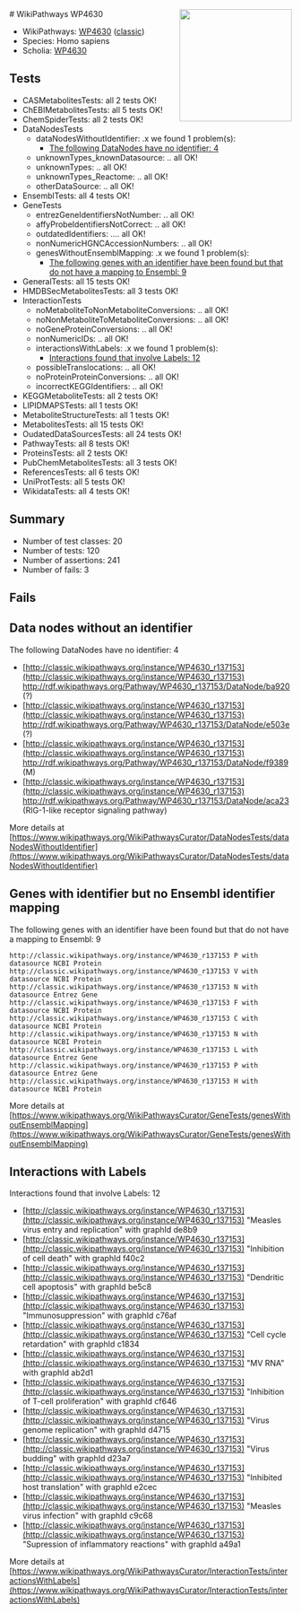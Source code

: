 <img style="float: right; width: 200px" src="https://upload.wikimedia.org/wikipedia/commons/thumb/8/83/Wplogo_with_text_500.png/640px-Wplogo_with_text_500.png" />
# WikiPathways WP4630

* WikiPathways: [WP4630](https://wikipathways.org/pathways/WP4630) ([classic](https://classic.wikipathways.org/instance/WP4630))
* Species: Homo sapiens
* Scholia: [WP4630](https://scholia.toolforge.org/wikipathways/WP4630)
## Tests
* CASMetabolitesTests: all 2 tests OK!
* ChEBIMetabolitesTests: all 5 tests OK!
* ChemSpiderTests: all 2 tests OK!
* DataNodesTests
    * dataNodesWithoutIdentifier: .x we found 1 problem(s):
        * [The following DataNodes have no identifier: 4](#d2d32fa3)
    * unknownTypes_knownDatasource: .. all OK!
    * unknownTypes: .. all OK!
    * unknownTypes_Reactome: .. all OK!
    * otherDataSource: .. all OK!
* EnsemblTests: all 4 tests OK!
* GeneTests
    * entrezGeneIdentifiersNotNumber: .. all OK!
    * affyProbeIdentifiersNotCorrect: .. all OK!
    * outdatedIdentifiers: .... all OK!
    * nonNumericHGNCAccessionNumbers: .. all OK!
    * genesWithoutEnsemblMapping: .x we found 1 problem(s):
        * [The following genes with an identifier have been found but that do not have a mapping to Ensembl: 9](#40286d8b)
* GeneralTests: all 15 tests OK!
* HMDBSecMetabolitesTests: all 3 tests OK!
* InteractionTests
    * noMetaboliteToNonMetaboliteConversions: .. all OK!
    * noNonMetaboliteToMetaboliteConversions: .. all OK!
    * noGeneProteinConversions: .. all OK!
    * nonNumericIDs: .. all OK!
    * interactionsWithLabels: .x we found 1 problem(s):
        * [Interactions found that involve Labels: 12](#fe97a8ba)
    * possibleTranslocations: .. all OK!
    * noProteinProteinConversions: .. all OK!
    * incorrectKEGGIdentifiers: .. all OK!
* KEGGMetaboliteTests: all 2 tests OK!
* LIPIDMAPSTests: all 1 tests OK!
* MetaboliteStructureTests: all 1 tests OK!
* MetabolitesTests: all 15 tests OK!
* OudatedDataSourcesTests: all 24 tests OK!
* PathwayTests: all 8 tests OK!
* ProteinsTests: all 2 tests OK!
* PubChemMetabolitesTests: all 3 tests OK!
* ReferencesTests: all 6 tests OK!
* UniProtTests: all 5 tests OK!
* WikidataTests: all 4 tests OK!


## Summary

* Number of test classes: 20
* Number of tests: 120
* Number of assertions: 241
* Number of fails: 3

## Fails

<a name="d2d32fa3" />

## Data nodes without an identifier

The following DataNodes have no identifier: 4

* [http://classic.wikipathways.org/instance/WP4630_r137153](http://classic.wikipathways.org/instance/WP4630_r137153) http://rdf.wikipathways.org/Pathway/WP4630_r137153/DataNode/ba920 (?)
* [http://classic.wikipathways.org/instance/WP4630_r137153](http://classic.wikipathways.org/instance/WP4630_r137153) http://rdf.wikipathways.org/Pathway/WP4630_r137153/DataNode/e503e (?)
* [http://classic.wikipathways.org/instance/WP4630_r137153](http://classic.wikipathways.org/instance/WP4630_r137153) http://rdf.wikipathways.org/Pathway/WP4630_r137153/DataNode/f9389 (M)
* [http://classic.wikipathways.org/instance/WP4630_r137153](http://classic.wikipathways.org/instance/WP4630_r137153) http://rdf.wikipathways.org/Pathway/WP4630_r137153/DataNode/aca23 (RIG-1-like receptor
signaling pathway)


More details at [https://www.wikipathways.org/WikiPathwaysCurator/DataNodesTests/dataNodesWithoutIdentifier](https://www.wikipathways.org/WikiPathwaysCurator/DataNodesTests/dataNodesWithoutIdentifier)

<a name="40286d8b" />

## Genes with identifier but no Ensembl identifier mapping

The following genes with an identifier have been found but that do not have a mapping to Ensembl: 9
```
http://classic.wikipathways.org/instance/WP4630_r137153 P with datasource NCBI Protein
http://classic.wikipathways.org/instance/WP4630_r137153 V with datasource NCBI Protein
http://classic.wikipathways.org/instance/WP4630_r137153 N with datasource Entrez Gene
http://classic.wikipathways.org/instance/WP4630_r137153 F with datasource NCBI Protein
http://classic.wikipathways.org/instance/WP4630_r137153 C with datasource NCBI Protein
http://classic.wikipathways.org/instance/WP4630_r137153 N with datasource NCBI Protein
http://classic.wikipathways.org/instance/WP4630_r137153 L with datasource Entrez Gene
http://classic.wikipathways.org/instance/WP4630_r137153 P with datasource Entrez Gene
http://classic.wikipathways.org/instance/WP4630_r137153 H with datasource NCBI Protein
```

More details at [https://www.wikipathways.org/WikiPathwaysCurator/GeneTests/genesWithoutEnsemblMapping](https://www.wikipathways.org/WikiPathwaysCurator/GeneTests/genesWithoutEnsemblMapping)

<a name="fe97a8ba" />

## Interactions with Labels

Interactions found that involve Labels: 12

* [http://classic.wikipathways.org/instance/WP4630_r137153](http://classic.wikipathways.org/instance/WP4630_r137153) "Measles virus entry
and replication" with graphId de8b9
* [http://classic.wikipathways.org/instance/WP4630_r137153](http://classic.wikipathways.org/instance/WP4630_r137153) "Inhibition of cell death" with graphId f40c2
* [http://classic.wikipathways.org/instance/WP4630_r137153](http://classic.wikipathways.org/instance/WP4630_r137153) "Dendritic cell
apoptosis" with graphId be5c8
* [http://classic.wikipathways.org/instance/WP4630_r137153](http://classic.wikipathways.org/instance/WP4630_r137153) "Immunosuppression" with graphId c76af
* [http://classic.wikipathways.org/instance/WP4630_r137153](http://classic.wikipathways.org/instance/WP4630_r137153) "Cell cycle retardation" with graphId c1834
* [http://classic.wikipathways.org/instance/WP4630_r137153](http://classic.wikipathways.org/instance/WP4630_r137153) "MV RNA" with graphId ab2d1
* [http://classic.wikipathways.org/instance/WP4630_r137153](http://classic.wikipathways.org/instance/WP4630_r137153) "Inhibition of T-cell 
proliferation" with graphId cf646
* [http://classic.wikipathways.org/instance/WP4630_r137153](http://classic.wikipathways.org/instance/WP4630_r137153) "Virus genome 
replication" with graphId d4715
* [http://classic.wikipathways.org/instance/WP4630_r137153](http://classic.wikipathways.org/instance/WP4630_r137153) "Virus budding" with graphId d23a7
* [http://classic.wikipathways.org/instance/WP4630_r137153](http://classic.wikipathways.org/instance/WP4630_r137153) "Inhibited host 
translation" with graphId e2cec
* [http://classic.wikipathways.org/instance/WP4630_r137153](http://classic.wikipathways.org/instance/WP4630_r137153) "Measles virus
infection" with graphId c9c68
* [http://classic.wikipathways.org/instance/WP4630_r137153](http://classic.wikipathways.org/instance/WP4630_r137153) "Supression of 
inflammatory reactions" with graphId a49a1


More details at [https://www.wikipathways.org/WikiPathwaysCurator/InteractionTests/interactionsWithLabels](https://www.wikipathways.org/WikiPathwaysCurator/InteractionTests/interactionsWithLabels)

